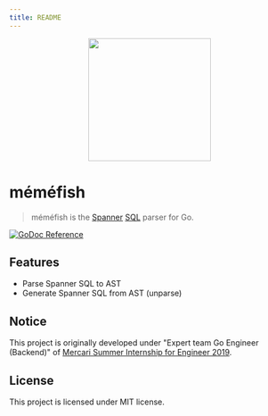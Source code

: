 ```yaml
---
title: README
---
```


<p align="center">
  <img src="images/memefish.png" width="220px">
</p>

# méméfish

> méméfish is the [Spanner][] [SQL][Spanner SQL] parser for Go.

[Spanner]: https://cloud.google.com/spanner/
[Spanner SQL]: https://cloud.google.com/spanner/docs/query-syntax

[![GoDoc Reference][godoc-badge]](https://pkg.go.dev/github.com/cloudspannerecosystem/memefish)

## Features

- Parse Spanner SQL to AST
- Generate Spanner SQL from AST (unparse)

## Notice

This project is originally developed under "Expert team Go Engineer (Backend)" of [Mercari Summer Internship for Engineer 2019](https://mercan.mercari.com/articles/13497/).

## License

This project is licensed under MIT license.

[godoc-badge]: https://img.shields.io/badge/godoc-reference-black.svg?style=for-the-badge&colorA=%235272B4&logo=go&logoColor=white
